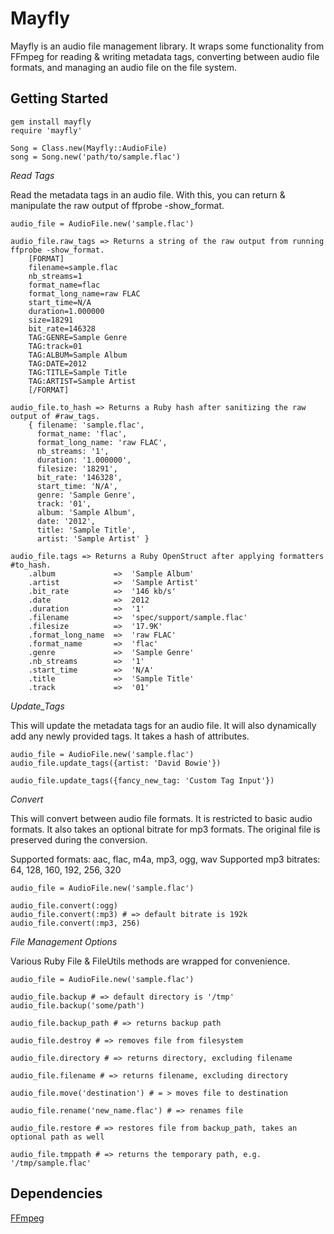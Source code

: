 Mayfly
======

Mayfly is an audio file management library.  It wraps some functionality from FFmpeg for reading & writing metadata tags, converting between audio file formats, and managing an audio file on the file system.

Getting Started
---------------

```
gem install mayfly
require 'mayfly'

Song = Class.new(Mayfly::AudioFile)
song = Song.new('path/to/sample.flac')
```

_Read Tags_

Read the metadata tags in an audio file.  With this, you can return & manipulate the raw output of ffprobe -show_format.

```
audio_file = AudioFile.new('sample.flac')

audio_file.raw_tags => Returns a string of the raw output from running ffprobe -show_format.
    [FORMAT]
    filename=sample.flac
    nb_streams=1
    format_name=flac
    format_long_name=raw FLAC
    start_time=N/A
    duration=1.000000
    size=18291
    bit_rate=146328
    TAG:GENRE=Sample Genre
    TAG:track=01
    TAG:ALBUM=Sample Album
    TAG:DATE=2012
    TAG:TITLE=Sample Title
    TAG:ARTIST=Sample Artist
    [/FORMAT]

audio_file.to_hash => Returns a Ruby hash after sanitizing the raw output of #raw_tags.
    { filename: 'sample.flac',
      format_name: 'flac',
      format_long_name: 'raw FLAC',
      nb_streams: '1',
      duration: '1.000000',
      filesize: '18291',
      bit_rate: '146328',
      start_time: 'N/A',
      genre: 'Sample Genre',
      track: '01',
      album: 'Sample Album',
      date: '2012',
      title: 'Sample Title',
      artist: 'Sample Artist' }

audio_file.tags => Returns a Ruby OpenStruct after applying formatters #to_hash.
    .album             =>  'Sample Album'
    .artist            =>  'Sample Artist'
    .bit_rate          =>  '146 kb/s'
    .date              =>  2012
    .duration          =>  '1'
    .filename          =>  'spec/support/sample.flac'
    .filesize          =>  '17.9K'
    .format_long_name  =>  'raw FLAC'
    .format_name       =>  'flac'
    .genre             =>  'Sample Genre'
    .nb_streams        =>  '1'
    .start_time        =>  'N/A'
    .title             =>  'Sample Title'
    .track             =>  '01'
```

_Update_Tags_

This will update the metadata tags for an audio file.  It will also dynamically add any newly provided tags.  It takes a hash of attributes.

```
audio_file = AudioFile.new('sample.flac')
audio_file.update_tags({artist: 'David Bowie'})

audio_file.update_tags({fancy_new_tag: 'Custom Tag Input'})
```

_Convert_

This will convert between audio file formats.  It is restricted to basic audio formats.  It also takes an optional bitrate for mp3 formats.  The original file is preserved during the conversion.

Supported formats: aac, flac, m4a, mp3, ogg, wav
Supported mp3 bitrates: 64, 128, 160, 192, 256, 320

```
audio_file = AudioFile.new('sample.flac')

audio_file.convert(:ogg)
audio_file.convert(:mp3) # => default bitrate is 192k
audio_file.convert(:mp3, 256)
```

_File Management Options_

Various Ruby File & FileUtils methods are wrapped for convenience.

```
audio_file = AudioFile.new('sample.flac')

audio_file.backup # => default directory is '/tmp'
audio_file.backup('some/path')

audio_file.backup_path # => returns backup path

audio_file.destroy # => removes file from filesystem

audio_file.directory # => returns directory, excluding filename

audio_file.filename # => returns filename, excluding directory

audio_file.move('destination') # = > moves file to destination

audio_file.rename('new_name.flac') # => renames file

audio_file.restore # => restores file from backup_path, takes an optional path as well

audio_file.tmppath # => returns the temporary path, e.g. '/tmp/sample.flac'
```

Dependencies
------------
[FFmpeg](http://ffmpeg.org)
